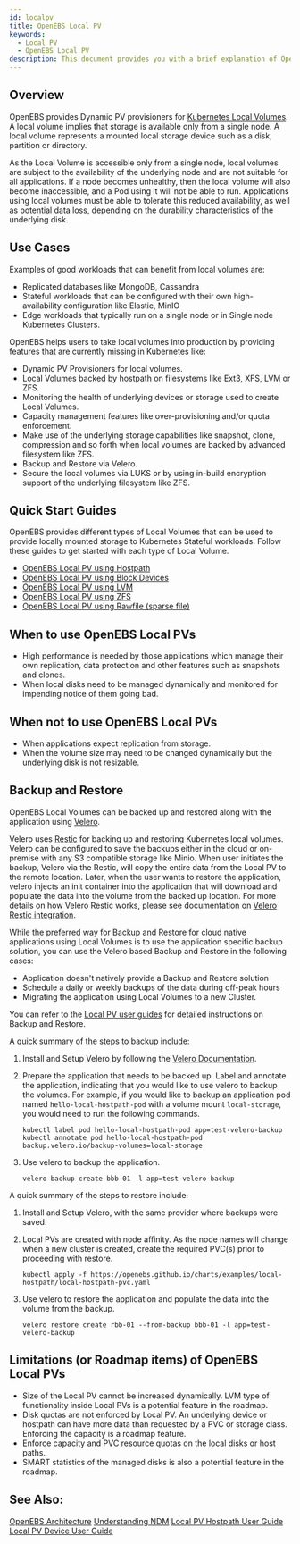 ```yaml
---
id: localpv
title: OpenEBS Local PV
keywords: 
  - Local PV
  - OpenEBS Local PV
description: This document provides you with a brief explanation of OpenEBS Local PV, Quick Start Guides, and when to use OpenEBS Local PV and when not to use OpenEBS Local PV and it's limitaions. 
---
```


## Overview

OpenEBS provides Dynamic PV provisioners for [Kubernetes Local Volumes](https://kubernetes.io/docs/concepts/storage/volumes/#local). A local volume implies that storage is available only from a single node.  A local volume represents a mounted local storage device such as a disk, partition or directory. 

As the Local Volume is accessible only from a single node, local volumes are subject to the availability of the underlying node and are not suitable for all applications. If a node becomes unhealthy, then the local volume will also become inaccessible, and a Pod using it will not be able to run. Applications using local volumes must be able to tolerate this reduced availability, as well as potential data loss, depending on the durability characteristics of the underlying disk.

## Use Cases

Examples of good workloads that can benefit from local volumes are: 

- Replicated databases like MongoDB, Cassandra
- Stateful workloads that can be configured with their own high-availability configuration like Elastic, MinIO 
- Edge workloads that typically run on a single node or in Single node Kubernetes Clusters.

OpenEBS helps users to take local volumes into production by providing features that are currently missing in Kubernetes like:

- Dynamic PV Provisioners for local volumes.
- Local Volumes backed by hostpath on filesystems like Ext3, XFS, LVM or ZFS.
- Monitoring the health of underlying devices or storage used to create Local Volumes. 
- Capacity management features like over-provisioning and/or quota enforcement. 
- Make use of the underlying storage capabilities like snapshot, clone, compression and so forth when local volumes are backed by advanced filesystem like ZFS. 
- Backup and Restore via Velero. 
- Secure the local volumes via LUKS or by using in-build encryption support of the underlying filesystem like ZFS.

## Quick Start Guides

OpenEBS provides different types of Local Volumes that can be used to provide locally mounted storage to Kubernetes Stateful workloads. Follow these guides to get started with each type of Local Volume. 

- [OpenEBS Local PV using Hostpath](/docs/user-guides/localpv-hostpath)
- [OpenEBS Local PV using Block Devices](/docs/user-guides/localpv-device)
- [OpenEBS Local PV using LVM](https://github.com/openebs/lvm-localpv)
- [OpenEBS Local PV using ZFS](https://github.com/openebs/zfs-localpv)
- [OpenEBS Local PV using Rawfile (sparse file)](https://github.com/openebs/rawfile-localpv)

## When to use OpenEBS Local PVs

- High performance is needed by those applications which manage their own replication, data protection and other features such as snapshots and clones.
- When local disks need to be managed dynamically and monitored for impending notice of them going bad.

## When not to use OpenEBS Local PVs

- When applications expect replication from storage.
- When the volume size may need to be changed dynamically but the underlying disk is not resizable. 

## Backup and Restore 

OpenEBS Local Volumes can be backed up and restored along with the application using [Velero](https://velero.io). 

Velero uses [Restic](https://github.com/restic/restic) for backing up and restoring Kubernetes local volumes. Velero can be configured to save the backups either in the cloud or on-premise with any S3 compatible storage like Minio. When user initiates the backup, Velero via the Restic, will copy the entire data from the Local PV to the remote location. Later, when the user wants to restore the application, velero injects an init container into the application that will download and populate the data into the volume from the backed up location. For more details on how Velero Restic works, please see documentation on [Velero Restic integration](https://velero.io/docs/v1.3.2/restic/). 

While the preferred way for Backup and Restore for cloud native applications using Local Volumes is to use the application specific backup solution, you can use the Velero based Backup and Restore in the following cases:
- Application doesn't natively provide a Backup and Restore solution
- Schedule a daily or weekly backups of the data during off-peak hours
- Migrating the application using Local Volumes to a new Cluster. 

You can refer to the [Local PV user guides](#/docs/next/uglocalpv-hostpath.html#backup-and-restore) for detailed instructions on Backup and Restore. 

A quick summary of the steps to backup include:

1. Install and Setup Velero by following the [Velero Documentation](https://velero.io/docs/).  

2. Prepare the application that needs to be backed up. Label and annotate the application, indicating that you would like to use velero to backup the volumes. For example, if you would like to backup an application pod named `hello-local-hostpath-pod` with a volume mount `local-storage`, you would need to run the following commands. 
   
   ```
   kubectl label pod hello-local-hostpath-pod app=test-velero-backup
   kubectl annotate pod hello-local-hostpath-pod backup.velero.io/backup-volumes=local-storage
   ```
3. Use velero to backup the application. 
   ```
   velero backup create bbb-01 -l app=test-velero-backup
   ```

A quick summary of the steps to restore include:

1. Install and Setup Velero, with the same provider where backups were saved. 

2. Local PVs are created with node affinity. As the node names will change when a new cluster is created, create the required PVC(s) prior to proceeding with restore. 
   ```
   kubectl apply -f https://openebs.github.io/charts/examples/local-hostpath/local-hostpath-pvc.yaml
   ```
   
3. Use velero to restore the application and populate the data into the volume from the backup. 
   ```
   velero restore create rbb-01 --from-backup bbb-01 -l app=test-velero-backup
   ```

## Limitations (or Roadmap items) of OpenEBS Local PVs

- Size of the Local PV cannot be increased dynamically. LVM type of functionality inside Local PVs is a potential feature in the roadmap.
- Disk quotas are not enforced by Local PV. An underlying device or hostpath can have more data than requested by a PVC or storage class. Enforcing the capacity is a roadmap feature.
- Enforce capacity and PVC resource quotas on the local disks or host paths.
- SMART statistics of the managed disks is also a potential feature in the roadmap.

## See Also:

[OpenEBS Architecture](/docs/concepts/architecture) [Understanding NDM](/docs/concepts/ndm) [Local PV Hostpath User Guide](/docs/user-guides/localpv-hostpath) [Local PV Device User Guide](/docs/user-guides/localpv-device)
